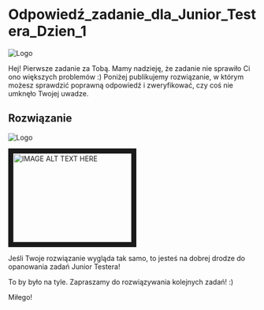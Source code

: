 # Odpowiedź_zadanie_dla_Junior_Testera_Dzien_1

<img alt="Logo" src="https://testuj.pl/wp-content/uploads/2018/07/testujpl_logo.png">

Hej! Pierwsze zadanie za Tobą. Mamy nadzieję, że zadanie nie sprawiło Ci ono większych problemów :)
Poniżej publikujemy rozwiązanie, w którym możesz sprawdzić poprawną odpowiedź i zweryfikować, czy coś nie umknęło Twojej uwadze.

## Rozwiązanie

<img alt="Logo" src="https://testuj.pl/wp-content/uploads/2018/07/zaD-1.png">


<a href="https://youtu.be/pl1Uei-bAMs
" target="_blank"><img src="http://img.youtube.com/vi/YOUTUBE_VIDEO_ID_HERE/0.jpg" 
alt="IMAGE ALT TEXT HERE" width="240" height="180" border="10" /></a>



Jeśli Twoje rozwiązanie wygląda tak samo, to jesteś na dobrej drodze do opanowania zadań Junior Testera!

To by było na tyle. Zapraszamy do rozwiązywania kolejnych zadań! :)

Miłego!
